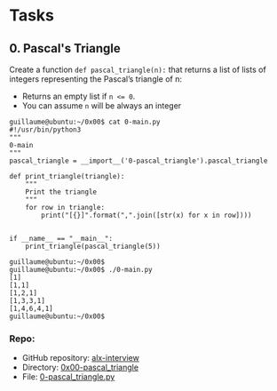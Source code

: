 # Tasks
## 0. Pascal's Triangle

Create a function `def pascal_triangle(n):` that returns a list of lists of integers representing the Pascal’s triangle of n:

   - Returns an empty list if `n <= 0`.
   - You can assume `n` will be always an integer

```
guillaume@ubuntu:~/0x00$ cat 0-main.py
#!/usr/bin/python3
"""
0-main
"""
pascal_triangle = __import__('0-pascal_triangle').pascal_triangle

def print_triangle(triangle):
    """
    Print the triangle
    """
    for row in triangle:
        print("[{}]".format(",".join([str(x) for x in row])))


if __name__ == "__main__":
    print_triangle(pascal_triangle(5))

guillaume@ubuntu:~/0x00$
guillaume@ubuntu:~/0x00$ ./0-main.py
[1]
[1,1]
[1,2,1]
[1,3,3,1]
[1,4,6,4,1]
guillaume@ubuntu:~/0x00$
```
### Repo:
- GitHub repository: [alx-interview](https://github.com/odogwukelly/alx-interview/tree/main)
- Directory: [0x00-pascal_triangle](https://github.com/odogwukelly/alx-interview/tree/main/0x00-pascal_triangle)
- File: [0-pascal_triangle.py](https://github.com/odogwukelly/alx-interview/blob/main/0x00-pascal_triangle/0-pascal_triangle.py)


